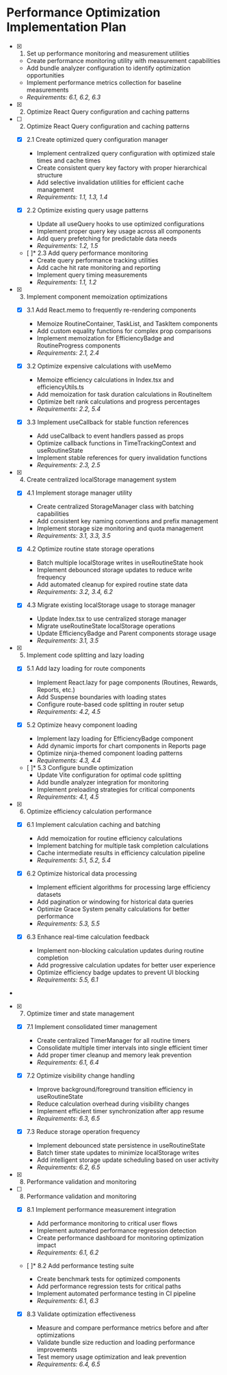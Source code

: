 # Performance Optimization Implementation Plan

- [x] 1. Set up performance monitoring and measurement utilities

  - Create performance monitoring utility with measurement capabilities
  - Add bundle analyzer configuration to identify optimization opportunities
  - Implement performance metrics collection for baseline measurements
  - _Requirements: 6.1, 6.2, 6.3_

- [x] 2. Optimize React Query configuration and caching patterns

- [ ] 2. Optimize React Query configuration and caching patterns

  - [x] 2.1 Create optimized query configuration manager

    - Implement centralized query configuration with optimized stale times and cache times
    - Create consistent query key factory with proper hierarchical structure
    - Add selective invalidation utilities for efficient cache management
    - _Requirements: 1.1, 1.3, 1.4_

  - [x] 2.2 Optimize existing query usage patterns

    - Update all useQuery hooks to use optimized configurations
    - Implement proper query key usage across all components
    - Add query prefetching for predictable data needs
    - _Requirements: 1.2, 1.5_

  - [ ]\* 2.3 Add query performance monitoring
    - Create query performance tracking utilities
    - Add cache hit rate monitoring and reporting
    - Implement query timing measurements
    - _Requirements: 1.1, 1.2_

- [x] 3. Implement component memoization optimizations

  - [x] 3.1 Add React.memo to frequently re-rendering components

    - Memoize RoutineContainer, TaskList, and TaskItem components
    - Add custom equality functions for complex prop comparisons
    - Implement memoization for EfficiencyBadge and RoutineProgress components
    - _Requirements: 2.1, 2.4_

  - [x] 3.2 Optimize expensive calculations with useMemo

    - Memoize efficiency calculations in Index.tsx and efficiencyUtils.ts
    - Add memoization for task duration calculations in RoutineItem
    - Optimize belt rank calculations and progress percentages
    - _Requirements: 2.2, 5.4_

  - [x] 3.3 Implement useCallback for stable function references

    - Add useCallback to event handlers passed as props
    - Optimize callback functions in TimeTrackingContext and useRoutineState
    - Implement stable references for query invalidation functions
    - _Requirements: 2.3, 2.5_

- [x] 4. Create centralized localStorage management system

  - [x] 4.1 Implement storage manager utility

    - Create centralized StorageManager class with batching capabilities
    - Add consistent key naming conventions and prefix management
    - Implement storage size monitoring and quota management
    - _Requirements: 3.1, 3.3, 3.5_

  - [x] 4.2 Optimize routine state storage operations

    - Batch multiple localStorage writes in useRoutineState hook
    - Implement debounced storage updates to reduce write frequency
    - Add automated cleanup for expired routine state data
    - _Requirements: 3.2, 3.4, 6.2_

  - [x] 4.3 Migrate existing localStorage usage to storage manager

    - Update Index.tsx to use centralized storage manager
    - Migrate useRoutineState localStorage operations
    - Update EfficiencyBadge and Parent components storage usage
    - _Requirements: 3.1, 3.5_

- [x] 5. Implement code splitting and lazy loading

  - [x] 5.1 Add lazy loading for route components

    - Implement React.lazy for page components (Routines, Rewards, Reports, etc.)
    - Add Suspense boundaries with loading states
    - Configure route-based code splitting in router setup
    - _Requirements: 4.2, 4.5_

  - [x] 5.2 Optimize heavy component loading

    - Implement lazy loading for EfficiencyBadge component
    - Add dynamic imports for chart components in Reports page
    - Optimize ninja-themed component loading patterns
    - _Requirements: 4.3, 4.4_

  - [ ]\* 5.3 Configure bundle optimization
    - Update Vite configuration for optimal code splitting
    - Add bundle analyzer integration for monitoring
    - Implement preloading strategies for critical components
    - _Requirements: 4.1, 4.5_

- [x] 6. Optimize efficiency calculation performance

  - [x] 6.1 Implement calculation caching and batching

    - Add memoization for routine efficiency calculations
    - Implement batching for multiple task completion calculations
    - Cache intermediate results in efficiency calculation pipeline
    - _Requirements: 5.1, 5.2, 5.4_

  - [x] 6.2 Optimize historical data processing

    - Implement efficient algorithms for processing large efficiency datasets
    - Add pagination or windowing for historical data queries
    - Optimize Grace System penalty calculations for better performance
    - _Requirements: 5.3, 5.5_

  - [x] 6.3 Enhance real-time calculation feedback

    - Implement non-blocking calculation updates during routine completion
    - Add progressive calculation updates for better user experience
    - Optimize efficiency badge updates to prevent UI blocking
    - _Requirements: 5.5, 6.1_

-

- [x] 7. Optimize timer and state management

  - [x] 7.1 Implement consolidated timer management

    - Create centralized TimerManager for all routine timers
    - Consolidate multiple timer intervals into single efficient timer
    - Add proper timer cleanup and memory leak prevention
    - _Requirements: 6.1, 6.4_

  - [x] 7.2 Optimize visibility change handling

    - Improve background/foreground transition efficiency in useRoutineState
    - Reduce calculation overhead during visibility changes
    - Implement efficient timer synchronization after app resume
    - _Requirements: 6.3, 6.5_

  - [x] 7.3 Reduce storage operation frequency

    - Implement debounced state persistence in useRoutineState
    - Batch timer state updates to minimize localStorage writes
    - Add intelligent storage update scheduling based on user activity
    - _Requirements: 6.2, 6.5_

- [x] 8. Performance validation and monitoring


- [ ] 8. Performance validation and monitoring

  - [x] 8.1 Implement performance measurement integration

    - Add performance monitoring to critical user flows
    - Implement automated performance regression detection
    - Create performance dashboard for monitoring optimization impact
    - _Requirements: 6.1, 6.2_

  - [ ]\* 8.2 Add performance testing suite

    - Create benchmark tests for optimized components
    - Add performance regression tests for critical paths
    - Implement automated performance testing in CI pipeline
    - _Requirements: 6.1, 6.3_

  - [x] 8.3 Validate optimization effectiveness

    - Measure and compare performance metrics before and after optimizations
    - Validate bundle size reduction and loading performance improvements
    - Test memory usage optimization and leak prevention
    - _Requirements: 6.4, 6.5_
